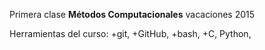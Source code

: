 Primera clase
**Métodos Computacionales** vacaciones 2015

Herramientas del curso:
+git,
+GitHub,
+bash,
+C,
Python,

 
